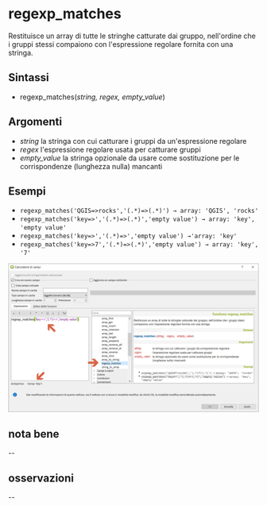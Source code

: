 # regexp_matches

Restituisce un array di tutte le stringhe catturate dai gruppo, nell'ordine che i gruppi stessi compaiono con l'espressione regolare fornita con una stringa.

## Sintassi

* regexp_matches(_string, regex, empty_value_)

## Argomenti

* _string_ la stringa con cui catturare i gruppi da un'espressione regolare
* _regex_ l'espressione regolare usata per catturare gruppi
* _empty_value_ la stringa opzionale da usare come sostituzione per le corrispondenze (lunghezza nulla) mancanti

## Esempi

* `regexp_matches('QGIS=>rocks','(.*)=>(.*)') → array: 'QGIS', 'rocks'`
* `regexp_matches('key=>','(.*)=>(.*)','empty value') → array: 'key', 'empty value'`
* `regexp_matches('key=>','(.*)=>','empty value') →'array: 'key'`
* `regexp_matches('key=>7','(.*)=>(.*)','empty value') → array: 'key', '7'`

![](/img/arrays/regexp_matches/regexp_matches1.png)

## nota bene

--

## osservazioni

--